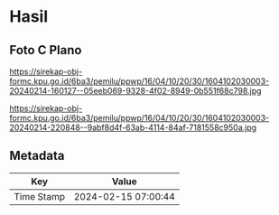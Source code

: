 # Hasil

## Foto C Plano

https://sirekap-obj-formc.kpu.go.id/6ba3/pemilu/ppwp/16/04/10/20/30/1604102030003-20240214-160127--05eeb069-9328-4f02-8949-0b551f68c798.jpg

https://sirekap-obj-formc.kpu.go.id/6ba3/pemilu/ppwp/16/04/10/20/30/1604102030003-20240214-220848--9abf8d4f-63ab-4114-84af-7181558c950a.jpg


## Metadata

| Key        | Value               |
| ---------- | ------------------- |
| Time Stamp | 2024-02-15 07:00:44 |



